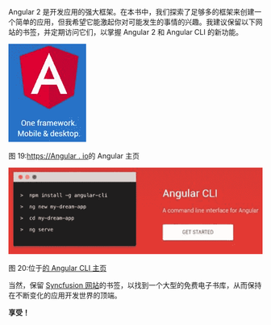 Angular 2 是开发应用的强大框架。在本书中，我们探索了足够多的框架来创建一个简单的应用，但我希望它能激起你对可能发生的事情的兴趣。我建议保留以下网站的书签，并定期访问它们，以掌握 Angular 2 和 Angular CLI 的新功能。

![](img/00022.jpeg)

图 19:[https://Angular . io](https://angular.io)的 Angular 主页

![](img/00023.jpeg)

图 20:位于[的 Angular CLI 主页](https://cli.angular.io)

当然，保留 [Syncfusion 网站](http://www.syncfusion.com/)的书签，以找到一个大型的免费电子书库，从而保持在不断变化的应用开发世界的顶端。

**享受！**